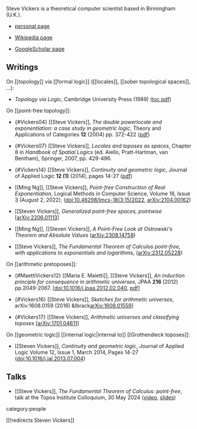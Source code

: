 Steve Vickers is a theoretical computer scientist based in Birmingham (U.K.).

* [personal page](https://sjvickers.github.io/)

* [Wikipedia page](http://en.wikipedia.org/wiki/Steve_Vickers_%28computer_scientist%29)

* [GoogleScholar page](https://scholar.google.co.uk/citations?user=jqy7AfYAAAAJ&hl=en)

## Writings

On [[topology]] via [[formal logic]] ([[locales]], [[sober topological spaces]], ...):

* _Topology via Logic_, Cambridge University Press (1989) ([toc pdf](http://www.gbv.de/dms/ilmenau/toc/21309293X.PDF))

On [[point-free topology]]:

* {#Vickers04} [[Steve Vickers]], _The double powerlocale and exponentiation: a case study in geometric logic_, Theory and Applications of Categories **12** (2004) pp. 372-422 ([pdf](http://www.tac.mta.ca/tac/volumes/12/13/12-13.pdf))

* {#Vickers07} [[Steve Vickers]], _Locales and toposes as spaces_, Chapter 8 in _Handbook of Spatial Logics_ (ed. Aiello, Pratt-Hartman, van Bentham), Springer, 2007, pp. 429-496. 

* {#Vickers14} [[Steve Vickers]], _Continuity and geometric logic_, Journal of Applied Logic **12 (1)** (2014), pages 14-27 ([pdf](http://www.cs.bham.ac.uk/~sjv/GeoAspects.pdf))

* [[Ming Ng]], [[Steve Vickers]], *Point-free Construction of Real Exponentiation*, Logical Methods in Computer Science, Volume 18, Issue 3 (August 2, 2022), ([doi:10.46298/lmcs-18(3:15)2022](https://doi.org/10.46298/lmcs-18%283%3A15%292022), [arXiv:2104.00162](https://arxiv.org/abs/2104.00162))

* [[Steven Vickers]], *Generalized point-free spaces, pointwise* &lbrack;[arXiv:2206.01113](https://arxiv.org/abs/2206.01113)&rbrack;

* [[Ming Ng]], [[Steven Vickers]], *A Point-Free Look at Ostrowski's Theorem and Absolute Values* ([arXiv:2308.14758](https://arxiv.org/abs/2308.14758))

* [[Steve Vickers]], *The Fundamental Theorem of Calculus point-free, with applications to exponentials and logarithms*, ([arXiv:2312.05228](https://arxiv.org/abs/2312.05228))

On [[arithmetic pretoposes]]:


* {#MaettiVickers12} [[Maria E. Maietti]], [[Steve Vickers]], _An induction principle for consequence in arithmetic universes_, JPAA **216** (2012) pp.2049-2067. &lbrack;[doi:10.1016/j.jpaa.2012.02.040](https://doi.org/10.1016/j.jpaa.2012.02.040), [pdf](http://www.math.unipd.it/~maietti/papers/aumv12.pdf)&rbrack;

* {#Vickers16} [[Steve Vickers]], _Sketches for arithmetic universes_, arXiv:1608.0159 (2016) &lbrack[arXiv:1608.01559](http://arxiv.org/abs/1608.01559)&rbrack;

* {#Vickers17} [[Steve Vickers]], _Arithmetic universes and classifying toposes_ &lbrack;[arXiv:1701.04611](https://arxiv.org/abs/1701.04611)&rbrack;

On [[geometric logic]] [[internal logic|internal to]] [[Grothendieck toposes]]:

* [[Steven Vickers]], *Continuity and geometric logic*, Journal of Applied Logic Volume 12, Issue 1, March 2014, Pages 14-27 ([doi:10.1016/j.jal.2013.07.004](https://doi.org/10.1016/j.jal.2013.07.004))

## Talks

* [[Steve Vickers]], *The Fundamental Theorem of Calculus: point-free*, talk at the Topos Institute Colloquium, 30 May 2024 ([video](https://www.youtube.com/watch?v=L6LPEFteLts), [slides](https://topos.site/events/topos-colloquium/slides/2024-05-30.pdf))

category:people 

[[!redirects Steven Vickers]] 